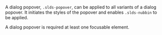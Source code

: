 A dialog popover, `.slds-popover`, can be applied to all variants of a dialog popover. It initiates the styles of the popover and enables `.slds-nubbin` to be applied.

A dialog popover is required at least one focusable element.
